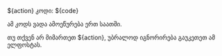 ${action} კოდი: ${code}

ამ კოდს ვადა ამოეწურება ერთ საათში.

თუ თქვენ არ მიმართეთ ${action}, უბრალოდ იგნორირება გაუკეთეთ ამ ელფოსტას.
